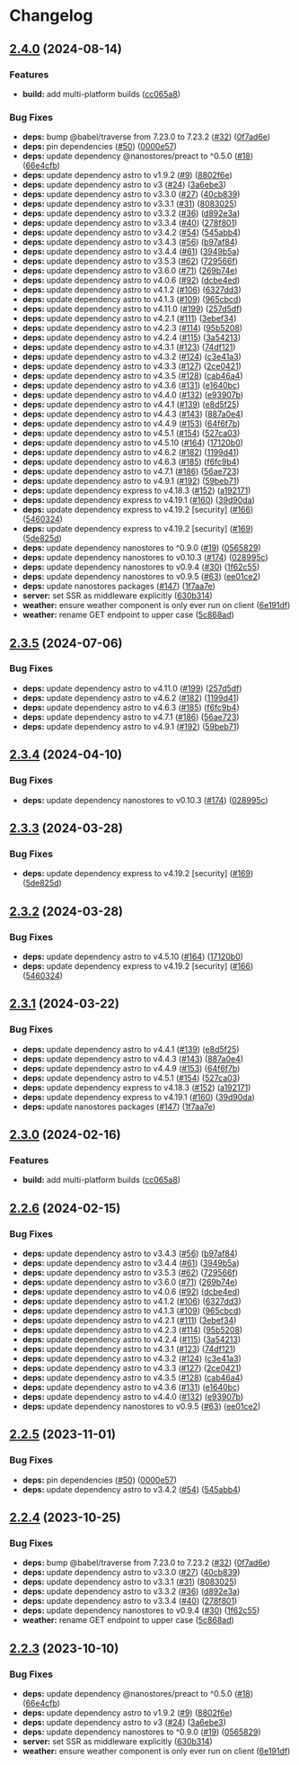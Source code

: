 # Changelog

## [2.4.0](https://github.com/Vernonanthony/webb-launcher/compare/v2.3.5...v2.4.0) (2024-08-14)


### Features

* **build:** add multi-platform builds ([cc065a8](https://github.com/Vernonanthony/webb-launcher/commit/cc065a8bb0f6acd4bef22b120ca7943f55d0bb07))


### Bug Fixes

* **deps:** bump @babel/traverse from 7.23.0 to 7.23.2 ([#32](https://github.com/Vernonanthony/webb-launcher/issues/32)) ([0f7ad6e](https://github.com/Vernonanthony/webb-launcher/commit/0f7ad6e2c3350589fc875d25f20aa44e16a52f33))
* **deps:** pin dependencies ([#50](https://github.com/Vernonanthony/webb-launcher/issues/50)) ([0000e57](https://github.com/Vernonanthony/webb-launcher/commit/0000e575761b3da565381b3eb4a795593a4a87eb))
* **deps:** update dependency @nanostores/preact to ^0.5.0 ([#18](https://github.com/Vernonanthony/webb-launcher/issues/18)) ([66e4cfb](https://github.com/Vernonanthony/webb-launcher/commit/66e4cfbd2932c7c15ab5f7e3e20fb6adba64714b))
* **deps:** update dependency astro to v1.9.2 ([#9](https://github.com/Vernonanthony/webb-launcher/issues/9)) ([8802f6e](https://github.com/Vernonanthony/webb-launcher/commit/8802f6ee07f4e03b453db31f8e3ccd65103b6321))
* **deps:** update dependency astro to v3 ([#24](https://github.com/Vernonanthony/webb-launcher/issues/24)) ([3a6ebe3](https://github.com/Vernonanthony/webb-launcher/commit/3a6ebe37047820dac101f4ce9c3a74f378d28271))
* **deps:** update dependency astro to v3.3.0 ([#27](https://github.com/Vernonanthony/webb-launcher/issues/27)) ([40cb839](https://github.com/Vernonanthony/webb-launcher/commit/40cb8398d8ccfc4a076522433bbcb547736b1b39))
* **deps:** update dependency astro to v3.3.1 ([#31](https://github.com/Vernonanthony/webb-launcher/issues/31)) ([8083025](https://github.com/Vernonanthony/webb-launcher/commit/8083025df15a69aa020134442d475f76ef39229a))
* **deps:** update dependency astro to v3.3.2 ([#36](https://github.com/Vernonanthony/webb-launcher/issues/36)) ([d892e3a](https://github.com/Vernonanthony/webb-launcher/commit/d892e3a6df79a64dadbcf0e1268330041a706b22))
* **deps:** update dependency astro to v3.3.4 ([#40](https://github.com/Vernonanthony/webb-launcher/issues/40)) ([278f801](https://github.com/Vernonanthony/webb-launcher/commit/278f801664a618c2efc606977fe06bb875634e55))
* **deps:** update dependency astro to v3.4.2 ([#54](https://github.com/Vernonanthony/webb-launcher/issues/54)) ([545abb4](https://github.com/Vernonanthony/webb-launcher/commit/545abb450e9e4688c2364074c9f36a798cc9b1f4))
* **deps:** update dependency astro to v3.4.3 ([#56](https://github.com/Vernonanthony/webb-launcher/issues/56)) ([b97af84](https://github.com/Vernonanthony/webb-launcher/commit/b97af8493b1cd53ef5d432d8bcf14e9c1c75268b))
* **deps:** update dependency astro to v3.4.4 ([#61](https://github.com/Vernonanthony/webb-launcher/issues/61)) ([3949b5a](https://github.com/Vernonanthony/webb-launcher/commit/3949b5ac239a2544c8580a58e325cc4d9846bf49))
* **deps:** update dependency astro to v3.5.3 ([#62](https://github.com/Vernonanthony/webb-launcher/issues/62)) ([729566f](https://github.com/Vernonanthony/webb-launcher/commit/729566fec31d6379f71c0cd5ab432a3ecc17b8fd))
* **deps:** update dependency astro to v3.6.0 ([#71](https://github.com/Vernonanthony/webb-launcher/issues/71)) ([269b74e](https://github.com/Vernonanthony/webb-launcher/commit/269b74e072e86167a1cf3199657303e96105a100))
* **deps:** update dependency astro to v4.0.6 ([#92](https://github.com/Vernonanthony/webb-launcher/issues/92)) ([dcbe4ed](https://github.com/Vernonanthony/webb-launcher/commit/dcbe4ed3a4ddf56d300142ff4682d86767772408))
* **deps:** update dependency astro to v4.1.2 ([#106](https://github.com/Vernonanthony/webb-launcher/issues/106)) ([6327dd3](https://github.com/Vernonanthony/webb-launcher/commit/6327dd33036b8378ebec355394dcea3b8b95236e))
* **deps:** update dependency astro to v4.1.3 ([#109](https://github.com/Vernonanthony/webb-launcher/issues/109)) ([965cbcd](https://github.com/Vernonanthony/webb-launcher/commit/965cbcdf1eb92f2aa9720cc3cca825891124b3d3))
* **deps:** update dependency astro to v4.11.0 ([#199](https://github.com/Vernonanthony/webb-launcher/issues/199)) ([257d5df](https://github.com/Vernonanthony/webb-launcher/commit/257d5dfe69871bfd217d56eb6520805a17126e3b))
* **deps:** update dependency astro to v4.2.1 ([#111](https://github.com/Vernonanthony/webb-launcher/issues/111)) ([3ebef34](https://github.com/Vernonanthony/webb-launcher/commit/3ebef348ddd54c692fd6b761d821ff064c69c067))
* **deps:** update dependency astro to v4.2.3 ([#114](https://github.com/Vernonanthony/webb-launcher/issues/114)) ([95b5208](https://github.com/Vernonanthony/webb-launcher/commit/95b5208630fc25627e5565696d8793af098846a5))
* **deps:** update dependency astro to v4.2.4 ([#115](https://github.com/Vernonanthony/webb-launcher/issues/115)) ([3a54213](https://github.com/Vernonanthony/webb-launcher/commit/3a54213e6b633d3ebffaba54e91afeed985fa227))
* **deps:** update dependency astro to v4.3.1 ([#123](https://github.com/Vernonanthony/webb-launcher/issues/123)) ([74df121](https://github.com/Vernonanthony/webb-launcher/commit/74df121ef005e115c241eb42aa2e0c9cc1a4d4b6))
* **deps:** update dependency astro to v4.3.2 ([#124](https://github.com/Vernonanthony/webb-launcher/issues/124)) ([c3e41a3](https://github.com/Vernonanthony/webb-launcher/commit/c3e41a3a3722386706b54e47ba6ee7254e4c2d56))
* **deps:** update dependency astro to v4.3.3 ([#127](https://github.com/Vernonanthony/webb-launcher/issues/127)) ([2ce0421](https://github.com/Vernonanthony/webb-launcher/commit/2ce0421bfa9c2c6d27919eff9a0602f01e4b132f))
* **deps:** update dependency astro to v4.3.5 ([#128](https://github.com/Vernonanthony/webb-launcher/issues/128)) ([cab46a4](https://github.com/Vernonanthony/webb-launcher/commit/cab46a4f3cfea61fe1fa979070198909a8d9b6a2))
* **deps:** update dependency astro to v4.3.6 ([#131](https://github.com/Vernonanthony/webb-launcher/issues/131)) ([e1640bc](https://github.com/Vernonanthony/webb-launcher/commit/e1640bcae03f7d9758f1e28e3e7b01f5ed90da0c))
* **deps:** update dependency astro to v4.4.0 ([#132](https://github.com/Vernonanthony/webb-launcher/issues/132)) ([e93907b](https://github.com/Vernonanthony/webb-launcher/commit/e93907bfa947d85229b60205b5470839a1229097))
* **deps:** update dependency astro to v4.4.1 ([#139](https://github.com/Vernonanthony/webb-launcher/issues/139)) ([e8d5f25](https://github.com/Vernonanthony/webb-launcher/commit/e8d5f25e6f9f4657b4cb77481954851b4baeb9fb))
* **deps:** update dependency astro to v4.4.3 ([#143](https://github.com/Vernonanthony/webb-launcher/issues/143)) ([887a0e4](https://github.com/Vernonanthony/webb-launcher/commit/887a0e47b3f83f2130d97e9bd3af005332e68451))
* **deps:** update dependency astro to v4.4.9 ([#153](https://github.com/Vernonanthony/webb-launcher/issues/153)) ([64f6f7b](https://github.com/Vernonanthony/webb-launcher/commit/64f6f7b0b89e60bf164b4495f12038a0e225911a))
* **deps:** update dependency astro to v4.5.1 ([#154](https://github.com/Vernonanthony/webb-launcher/issues/154)) ([527ca03](https://github.com/Vernonanthony/webb-launcher/commit/527ca030aab5d150b93f6e3637bd2c4716468a5c))
* **deps:** update dependency astro to v4.5.10 ([#164](https://github.com/Vernonanthony/webb-launcher/issues/164)) ([17120b0](https://github.com/Vernonanthony/webb-launcher/commit/17120b06c37641e13c8098d31cd7edd6ae923b9a))
* **deps:** update dependency astro to v4.6.2 ([#182](https://github.com/Vernonanthony/webb-launcher/issues/182)) ([1199d41](https://github.com/Vernonanthony/webb-launcher/commit/1199d41102bb63e6e065f8dec6eff3638ad565e6))
* **deps:** update dependency astro to v4.6.3 ([#185](https://github.com/Vernonanthony/webb-launcher/issues/185)) ([f6fc9b4](https://github.com/Vernonanthony/webb-launcher/commit/f6fc9b4ad1cd88095b79e8bd9d5348f6ab37b5fc))
* **deps:** update dependency astro to v4.7.1 ([#186](https://github.com/Vernonanthony/webb-launcher/issues/186)) ([56ae723](https://github.com/Vernonanthony/webb-launcher/commit/56ae7231441320464cb994c5a69efc6fa4b3241e))
* **deps:** update dependency astro to v4.9.1 ([#192](https://github.com/Vernonanthony/webb-launcher/issues/192)) ([59beb71](https://github.com/Vernonanthony/webb-launcher/commit/59beb7130e472835436b60d295c6ed2988836d5d))
* **deps:** update dependency express to v4.18.3 ([#152](https://github.com/Vernonanthony/webb-launcher/issues/152)) ([a192171](https://github.com/Vernonanthony/webb-launcher/commit/a1921718dfe8c0017f79213ddce602a074d8b673))
* **deps:** update dependency express to v4.19.1 ([#160](https://github.com/Vernonanthony/webb-launcher/issues/160)) ([39d90da](https://github.com/Vernonanthony/webb-launcher/commit/39d90da2801ed809670db5113b0c376d27fcc6f9))
* **deps:** update dependency express to v4.19.2 [security] ([#166](https://github.com/Vernonanthony/webb-launcher/issues/166)) ([5460324](https://github.com/Vernonanthony/webb-launcher/commit/5460324f6149566812d976b0e2e972d992b28e41))
* **deps:** update dependency express to v4.19.2 [security] ([#169](https://github.com/Vernonanthony/webb-launcher/issues/169)) ([5de825d](https://github.com/Vernonanthony/webb-launcher/commit/5de825d8b0e21566f83b516b4901e2171461c73c))
* **deps:** update dependency nanostores to ^0.9.0 ([#19](https://github.com/Vernonanthony/webb-launcher/issues/19)) ([0565829](https://github.com/Vernonanthony/webb-launcher/commit/0565829278d40a9974f4bf89eafcd5a3e3b7638e))
* **deps:** update dependency nanostores to v0.10.3 ([#174](https://github.com/Vernonanthony/webb-launcher/issues/174)) ([028995c](https://github.com/Vernonanthony/webb-launcher/commit/028995c8456165084f9872ff15bad9bd50b0a60e))
* **deps:** update dependency nanostores to v0.9.4 ([#30](https://github.com/Vernonanthony/webb-launcher/issues/30)) ([1f62c55](https://github.com/Vernonanthony/webb-launcher/commit/1f62c55f3acae2f5b2aab5d9ac5ee5f475b59388))
* **deps:** update dependency nanostores to v0.9.5 ([#63](https://github.com/Vernonanthony/webb-launcher/issues/63)) ([ee01ce2](https://github.com/Vernonanthony/webb-launcher/commit/ee01ce2662ece7b204d4f1937402abf2c729ad8c))
* **deps:** update nanostores packages ([#147](https://github.com/Vernonanthony/webb-launcher/issues/147)) ([1f7aa7e](https://github.com/Vernonanthony/webb-launcher/commit/1f7aa7ebdd330dc17ce1e16a31ac6b58f4c87f1c))
* **server:** set SSR as middleware explicitly ([630b314](https://github.com/Vernonanthony/webb-launcher/commit/630b31401e30d7a4f702c846121c19e3a859e6f2))
* **weather:** ensure weather component is only ever run on client ([6e191df](https://github.com/Vernonanthony/webb-launcher/commit/6e191dff1994aef3451df2349a7f268d7cf4db05))
* **weather:** rename GET endpoint to upper case ([5c868ad](https://github.com/Vernonanthony/webb-launcher/commit/5c868ad75d6df55c6b210246665c1f2a8aa599ed))

## [2.3.5](https://github.com/snyssen/webb-launcher/compare/v2.3.4...v2.3.5) (2024-07-06)


### Bug Fixes

* **deps:** update dependency astro to v4.11.0 ([#199](https://github.com/snyssen/webb-launcher/issues/199)) ([257d5df](https://github.com/snyssen/webb-launcher/commit/257d5dfe69871bfd217d56eb6520805a17126e3b))
* **deps:** update dependency astro to v4.6.2 ([#182](https://github.com/snyssen/webb-launcher/issues/182)) ([1199d41](https://github.com/snyssen/webb-launcher/commit/1199d41102bb63e6e065f8dec6eff3638ad565e6))
* **deps:** update dependency astro to v4.6.3 ([#185](https://github.com/snyssen/webb-launcher/issues/185)) ([f6fc9b4](https://github.com/snyssen/webb-launcher/commit/f6fc9b4ad1cd88095b79e8bd9d5348f6ab37b5fc))
* **deps:** update dependency astro to v4.7.1 ([#186](https://github.com/snyssen/webb-launcher/issues/186)) ([56ae723](https://github.com/snyssen/webb-launcher/commit/56ae7231441320464cb994c5a69efc6fa4b3241e))
* **deps:** update dependency astro to v4.9.1 ([#192](https://github.com/snyssen/webb-launcher/issues/192)) ([59beb71](https://github.com/snyssen/webb-launcher/commit/59beb7130e472835436b60d295c6ed2988836d5d))

## [2.3.4](https://github.com/snyssen/webb-launcher/compare/v2.3.3...v2.3.4) (2024-04-10)


### Bug Fixes

* **deps:** update dependency nanostores to v0.10.3 ([#174](https://github.com/snyssen/webb-launcher/issues/174)) ([028995c](https://github.com/snyssen/webb-launcher/commit/028995c8456165084f9872ff15bad9bd50b0a60e))

## [2.3.3](https://github.com/snyssen/webb-launcher/compare/v2.3.2...v2.3.3) (2024-03-28)


### Bug Fixes

* **deps:** update dependency express to v4.19.2 [security] ([#169](https://github.com/snyssen/webb-launcher/issues/169)) ([5de825d](https://github.com/snyssen/webb-launcher/commit/5de825d8b0e21566f83b516b4901e2171461c73c))

## [2.3.2](https://github.com/snyssen/webb-launcher/compare/v2.3.1...v2.3.2) (2024-03-28)


### Bug Fixes

* **deps:** update dependency astro to v4.5.10 ([#164](https://github.com/snyssen/webb-launcher/issues/164)) ([17120b0](https://github.com/snyssen/webb-launcher/commit/17120b06c37641e13c8098d31cd7edd6ae923b9a))
* **deps:** update dependency express to v4.19.2 [security] ([#166](https://github.com/snyssen/webb-launcher/issues/166)) ([5460324](https://github.com/snyssen/webb-launcher/commit/5460324f6149566812d976b0e2e972d992b28e41))

## [2.3.1](https://github.com/snyssen/webb-launcher/compare/v2.3.0...v2.3.1) (2024-03-22)


### Bug Fixes

* **deps:** update dependency astro to v4.4.1 ([#139](https://github.com/snyssen/webb-launcher/issues/139)) ([e8d5f25](https://github.com/snyssen/webb-launcher/commit/e8d5f25e6f9f4657b4cb77481954851b4baeb9fb))
* **deps:** update dependency astro to v4.4.3 ([#143](https://github.com/snyssen/webb-launcher/issues/143)) ([887a0e4](https://github.com/snyssen/webb-launcher/commit/887a0e47b3f83f2130d97e9bd3af005332e68451))
* **deps:** update dependency astro to v4.4.9 ([#153](https://github.com/snyssen/webb-launcher/issues/153)) ([64f6f7b](https://github.com/snyssen/webb-launcher/commit/64f6f7b0b89e60bf164b4495f12038a0e225911a))
* **deps:** update dependency astro to v4.5.1 ([#154](https://github.com/snyssen/webb-launcher/issues/154)) ([527ca03](https://github.com/snyssen/webb-launcher/commit/527ca030aab5d150b93f6e3637bd2c4716468a5c))
* **deps:** update dependency express to v4.18.3 ([#152](https://github.com/snyssen/webb-launcher/issues/152)) ([a192171](https://github.com/snyssen/webb-launcher/commit/a1921718dfe8c0017f79213ddce602a074d8b673))
* **deps:** update dependency express to v4.19.1 ([#160](https://github.com/snyssen/webb-launcher/issues/160)) ([39d90da](https://github.com/snyssen/webb-launcher/commit/39d90da2801ed809670db5113b0c376d27fcc6f9))
* **deps:** update nanostores packages ([#147](https://github.com/snyssen/webb-launcher/issues/147)) ([1f7aa7e](https://github.com/snyssen/webb-launcher/commit/1f7aa7ebdd330dc17ce1e16a31ac6b58f4c87f1c))

## [2.3.0](https://github.com/snyssen/webb-launcher/compare/v2.2.6...v2.3.0) (2024-02-16)


### Features

* **build:** add multi-platform builds ([cc065a8](https://github.com/snyssen/webb-launcher/commit/cc065a8bb0f6acd4bef22b120ca7943f55d0bb07))

## [2.2.6](https://github.com/snyssen/webb-launcher/compare/v2.2.5...v2.2.6) (2024-02-15)


### Bug Fixes

* **deps:** update dependency astro to v3.4.3 ([#56](https://github.com/snyssen/webb-launcher/issues/56)) ([b97af84](https://github.com/snyssen/webb-launcher/commit/b97af8493b1cd53ef5d432d8bcf14e9c1c75268b))
* **deps:** update dependency astro to v3.4.4 ([#61](https://github.com/snyssen/webb-launcher/issues/61)) ([3949b5a](https://github.com/snyssen/webb-launcher/commit/3949b5ac239a2544c8580a58e325cc4d9846bf49))
* **deps:** update dependency astro to v3.5.3 ([#62](https://github.com/snyssen/webb-launcher/issues/62)) ([729566f](https://github.com/snyssen/webb-launcher/commit/729566fec31d6379f71c0cd5ab432a3ecc17b8fd))
* **deps:** update dependency astro to v3.6.0 ([#71](https://github.com/snyssen/webb-launcher/issues/71)) ([269b74e](https://github.com/snyssen/webb-launcher/commit/269b74e072e86167a1cf3199657303e96105a100))
* **deps:** update dependency astro to v4.0.6 ([#92](https://github.com/snyssen/webb-launcher/issues/92)) ([dcbe4ed](https://github.com/snyssen/webb-launcher/commit/dcbe4ed3a4ddf56d300142ff4682d86767772408))
* **deps:** update dependency astro to v4.1.2 ([#106](https://github.com/snyssen/webb-launcher/issues/106)) ([6327dd3](https://github.com/snyssen/webb-launcher/commit/6327dd33036b8378ebec355394dcea3b8b95236e))
* **deps:** update dependency astro to v4.1.3 ([#109](https://github.com/snyssen/webb-launcher/issues/109)) ([965cbcd](https://github.com/snyssen/webb-launcher/commit/965cbcdf1eb92f2aa9720cc3cca825891124b3d3))
* **deps:** update dependency astro to v4.2.1 ([#111](https://github.com/snyssen/webb-launcher/issues/111)) ([3ebef34](https://github.com/snyssen/webb-launcher/commit/3ebef348ddd54c692fd6b761d821ff064c69c067))
* **deps:** update dependency astro to v4.2.3 ([#114](https://github.com/snyssen/webb-launcher/issues/114)) ([95b5208](https://github.com/snyssen/webb-launcher/commit/95b5208630fc25627e5565696d8793af098846a5))
* **deps:** update dependency astro to v4.2.4 ([#115](https://github.com/snyssen/webb-launcher/issues/115)) ([3a54213](https://github.com/snyssen/webb-launcher/commit/3a54213e6b633d3ebffaba54e91afeed985fa227))
* **deps:** update dependency astro to v4.3.1 ([#123](https://github.com/snyssen/webb-launcher/issues/123)) ([74df121](https://github.com/snyssen/webb-launcher/commit/74df121ef005e115c241eb42aa2e0c9cc1a4d4b6))
* **deps:** update dependency astro to v4.3.2 ([#124](https://github.com/snyssen/webb-launcher/issues/124)) ([c3e41a3](https://github.com/snyssen/webb-launcher/commit/c3e41a3a3722386706b54e47ba6ee7254e4c2d56))
* **deps:** update dependency astro to v4.3.3 ([#127](https://github.com/snyssen/webb-launcher/issues/127)) ([2ce0421](https://github.com/snyssen/webb-launcher/commit/2ce0421bfa9c2c6d27919eff9a0602f01e4b132f))
* **deps:** update dependency astro to v4.3.5 ([#128](https://github.com/snyssen/webb-launcher/issues/128)) ([cab46a4](https://github.com/snyssen/webb-launcher/commit/cab46a4f3cfea61fe1fa979070198909a8d9b6a2))
* **deps:** update dependency astro to v4.3.6 ([#131](https://github.com/snyssen/webb-launcher/issues/131)) ([e1640bc](https://github.com/snyssen/webb-launcher/commit/e1640bcae03f7d9758f1e28e3e7b01f5ed90da0c))
* **deps:** update dependency astro to v4.4.0 ([#132](https://github.com/snyssen/webb-launcher/issues/132)) ([e93907b](https://github.com/snyssen/webb-launcher/commit/e93907bfa947d85229b60205b5470839a1229097))
* **deps:** update dependency nanostores to v0.9.5 ([#63](https://github.com/snyssen/webb-launcher/issues/63)) ([ee01ce2](https://github.com/snyssen/webb-launcher/commit/ee01ce2662ece7b204d4f1937402abf2c729ad8c))

## [2.2.5](https://github.com/snyssen/webb-launcher/compare/v2.2.4...v2.2.5) (2023-11-01)


### Bug Fixes

* **deps:** pin dependencies ([#50](https://github.com/snyssen/webb-launcher/issues/50)) ([0000e57](https://github.com/snyssen/webb-launcher/commit/0000e575761b3da565381b3eb4a795593a4a87eb))
* **deps:** update dependency astro to v3.4.2 ([#54](https://github.com/snyssen/webb-launcher/issues/54)) ([545abb4](https://github.com/snyssen/webb-launcher/commit/545abb450e9e4688c2364074c9f36a798cc9b1f4))

## [2.2.4](https://github.com/snyssen/webb-launcher/compare/v2.2.3...v2.2.4) (2023-10-25)


### Bug Fixes

* **deps:** bump @babel/traverse from 7.23.0 to 7.23.2 ([#32](https://github.com/snyssen/webb-launcher/issues/32)) ([0f7ad6e](https://github.com/snyssen/webb-launcher/commit/0f7ad6e2c3350589fc875d25f20aa44e16a52f33))
* **deps:** update dependency astro to v3.3.0 ([#27](https://github.com/snyssen/webb-launcher/issues/27)) ([40cb839](https://github.com/snyssen/webb-launcher/commit/40cb8398d8ccfc4a076522433bbcb547736b1b39))
* **deps:** update dependency astro to v3.3.1 ([#31](https://github.com/snyssen/webb-launcher/issues/31)) ([8083025](https://github.com/snyssen/webb-launcher/commit/8083025df15a69aa020134442d475f76ef39229a))
* **deps:** update dependency astro to v3.3.2 ([#36](https://github.com/snyssen/webb-launcher/issues/36)) ([d892e3a](https://github.com/snyssen/webb-launcher/commit/d892e3a6df79a64dadbcf0e1268330041a706b22))
* **deps:** update dependency astro to v3.3.4 ([#40](https://github.com/snyssen/webb-launcher/issues/40)) ([278f801](https://github.com/snyssen/webb-launcher/commit/278f801664a618c2efc606977fe06bb875634e55))
* **deps:** update dependency nanostores to v0.9.4 ([#30](https://github.com/snyssen/webb-launcher/issues/30)) ([1f62c55](https://github.com/snyssen/webb-launcher/commit/1f62c55f3acae2f5b2aab5d9ac5ee5f475b59388))
* **weather:** rename GET endpoint to upper case ([5c868ad](https://github.com/snyssen/webb-launcher/commit/5c868ad75d6df55c6b210246665c1f2a8aa599ed))

## [2.2.3](https://github.com/snyssen/webb-launcher/compare/v2.2.2...v2.2.3) (2023-10-10)


### Bug Fixes

* **deps:** update dependency @nanostores/preact to ^0.5.0 ([#18](https://github.com/snyssen/webb-launcher/issues/18)) ([66e4cfb](https://github.com/snyssen/webb-launcher/commit/66e4cfbd2932c7c15ab5f7e3e20fb6adba64714b))
* **deps:** update dependency astro to v1.9.2 ([#9](https://github.com/snyssen/webb-launcher/issues/9)) ([8802f6e](https://github.com/snyssen/webb-launcher/commit/8802f6ee07f4e03b453db31f8e3ccd65103b6321))
* **deps:** update dependency astro to v3 ([#24](https://github.com/snyssen/webb-launcher/issues/24)) ([3a6ebe3](https://github.com/snyssen/webb-launcher/commit/3a6ebe37047820dac101f4ce9c3a74f378d28271))
* **deps:** update dependency nanostores to ^0.9.0 ([#19](https://github.com/snyssen/webb-launcher/issues/19)) ([0565829](https://github.com/snyssen/webb-launcher/commit/0565829278d40a9974f4bf89eafcd5a3e3b7638e))
* **server:** set SSR as middleware explicitly ([630b314](https://github.com/snyssen/webb-launcher/commit/630b31401e30d7a4f702c846121c19e3a859e6f2))
* **weather:** ensure weather component is only ever run on client ([6e191df](https://github.com/snyssen/webb-launcher/commit/6e191dff1994aef3451df2349a7f268d7cf4db05))

